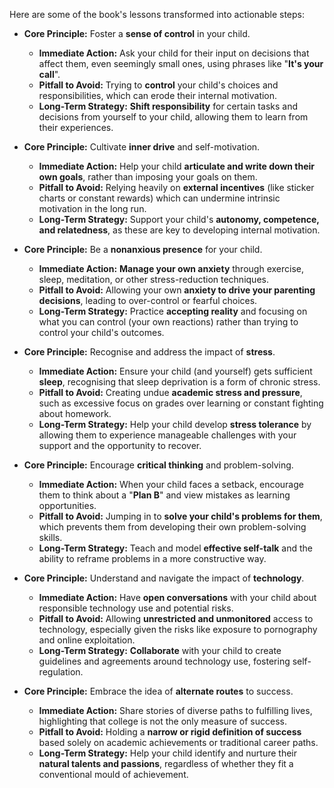 Here are some of the book's lessons transformed into actionable steps:

- **Core Principle:** Foster a **sense of control** in your child.
    
    - **Immediate Action:** Ask your child for their input on decisions that affect them, even seemingly small ones, using phrases like "**It's your call**".
    - **Pitfall to Avoid:** Trying to **control** your child's choices and responsibilities, which can erode their internal motivation.
    - **Long-Term Strategy:** **Shift responsibility** for certain tasks and decisions from yourself to your child, allowing them to learn from their experiences.
- **Core Principle:** Cultivate **inner drive** and self-motivation.
    
    - **Immediate Action:** Help your child **articulate and write down their own goals**, rather than imposing your goals on them.
    - **Pitfall to Avoid:** Relying heavily on **external incentives** (like sticker charts or constant rewards) which can undermine intrinsic motivation in the long run.
    - **Long-Term Strategy:** Support your child's **autonomy, competence, and relatedness**, as these are key to developing internal motivation.
- **Core Principle:** Be a **nonanxious presence** for your child.
    
    - **Immediate Action:** **Manage your own anxiety** through exercise, sleep, meditation, or other stress-reduction techniques.
    - **Pitfall to Avoid:** Allowing your own **anxiety to drive your parenting decisions**, leading to over-control or fearful choices.
    - **Long-Term Strategy:** Practice **accepting reality** and focusing on what you can control (your own reactions) rather than trying to control your child's outcomes.
- **Core Principle:** Recognise and address the impact of **stress**.
    
    - **Immediate Action:** Ensure your child (and yourself) gets sufficient **sleep**, recognising that sleep deprivation is a form of chronic stress.
    - **Pitfall to Avoid:** Creating undue **academic stress and pressure**, such as excessive focus on grades over learning or constant fighting about homework.
    - **Long-Term Strategy:** Help your child develop **stress tolerance** by allowing them to experience manageable challenges with your support and the opportunity to recover.
- **Core Principle:** Encourage **critical thinking** and problem-solving.
    
    - **Immediate Action:** When your child faces a setback, encourage them to think about a "**Plan B**" and view mistakes as learning opportunities.
    - **Pitfall to Avoid:** Jumping in to **solve your child's problems for them**, which prevents them from developing their own problem-solving skills.
    - **Long-Term Strategy:** Teach and model **effective self-talk** and the ability to reframe problems in a more constructive way.
- **Core Principle:** Understand and navigate the impact of **technology**.
    
    - **Immediate Action:** Have **open conversations** with your child about responsible technology use and potential risks.
    - **Pitfall to Avoid:** Allowing **unrestricted and unmonitored** access to technology, especially given the risks like exposure to pornography and online exploitation.
    - **Long-Term Strategy:** **Collaborate** with your child to create guidelines and agreements around technology use, fostering self-regulation.
- **Core Principle:** Embrace the idea of **alternate routes** to success.
    
    - **Immediate Action:** Share stories of diverse paths to fulfilling lives, highlighting that college is not the only measure of success.
    - **Pitfall to Avoid:** Holding a **narrow or rigid definition of success** based solely on academic achievements or traditional career paths.
    - **Long-Term Strategy:** Help your child identify and nurture their **natural talents and passions**, regardless of whether they fit a conventional mould of achievement.